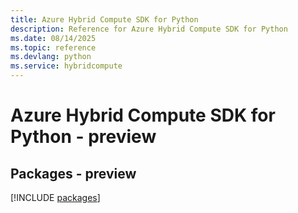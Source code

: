 ```yaml
---
title: Azure Hybrid Compute SDK for Python
description: Reference for Azure Hybrid Compute SDK for Python
ms.date: 08/14/2025
ms.topic: reference
ms.devlang: python
ms.service: hybridcompute
---
```

# Azure Hybrid Compute SDK for Python - preview
## Packages - preview
[!INCLUDE [packages](hybrid-compute-index.md)]